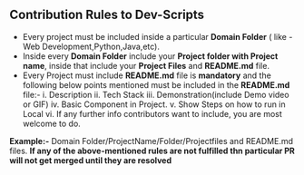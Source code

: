 ## Contribution Rules to Dev-Scripts

- Every project must be included inside a particular **Domain Folder** ( like - Web Development,Python,Java,etc).
- Inside every **Domain Folder** include your **Project folder with Project name**, inside that include your **Project Files** and **README.md** file.
- Every Project must include **README.md** file is **mandatory** and the following below points mentioned must be included in the **README.md** file:- 
  i. Description
 ii. Tech Stack
iii. Demonstration(include Demo video or GIF)
 iv. Basic Component in Project.
  v. Show Steps on how to run in Local
 vi. If any further info contributors want to include, you are most welcome to do.

**Example:-** Domain Folder/ProjectName/Folder/Projectfiles and README.md files.
**If any of the above-mentioned rules are not fulfilled thn particular PR will not get merged until they are resolved**
